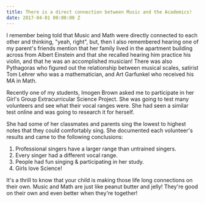 ```yaml
---
title: There is a direct connection between Music and the Academics!
date: 2017-04-01 00:00:00 Z
---
```


I remember being told that Music and Math were directly connected to each other and thinking, "yeah, right", but, then I also remembered hearing one of my parent's friends mention that her family lived in the apartment building across from Albert Einstein and that she recalled hearing him practice his violin, and that he was an accomplished musician! There was also Pythagoras who figured out the relationship between musical scales, satirist Tom Lehrer who was a mathematician, and Art Garfunkel who received his MA in Math. 
  
Recently one of my students, Imogen Brown asked me to participate in her Girl's Group Extracurricular Science Project.  She was going to test many volunteers and see what their vocal ranges were.  She had seen a similar test online and was going to research it for herself.

She had some of her classmates and parents sing the lowest to highest notes that they could comfortably sing. She documented each volunteer's results and came to the following conclusions:
 
1. Professional singers have a larger range than untrained singers.
2. Every singer had a different vocal range.
3. People had fun singing & participating in her study.
4. Girls love Science!
 
It's a thrill to know that your child is making those life long connections on their own. Music and Math are just like peanut butter and jelly! They're good on their own and even better when they're together!
